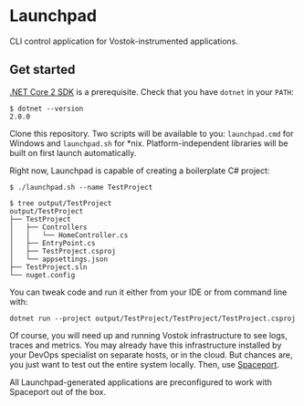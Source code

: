 # Launchpad

CLI control application for Vostok-instrumented applications.

## Get started

[.NET Core 2 SDK](https://www.microsoft.com/net/core) is a prerequisite. Check that you have `dotnet` in your `PATH`:

```
$ dotnet --version
2.0.0
```

Clone this repository. Two scripts will be available to you: `launchpad.cmd` for Windows and `launchpad.sh` for *nix. Platform-independent libraries will be built on first launch automatically.

Right now, Launchpad is capable of creating a boilerplate C# project:

```
$ ./launchpad.sh --name TestProject

$ tree output/TestProject
output/TestProject
├── TestProject
│   ├── Controllers
│   │   └── HomeController.cs
│   ├── EntryPoint.cs
│   ├── TestProject.csproj
│   └── appsettings.json
├── TestProject.sln
└── nuget.config
```

You can tweak code and run it either from your IDE or from command line with:

```
dotnet run --project output/TestProject/TestProject/TestProject.csproj
```

Of course, you will need up and running Vostok infrastructure to see logs, traces and metrics. You may already have this infrastructure installed by your DevOps specialist on separate hosts, or in the cloud. But chances are, you just want to test out the entire system locally. Then, use [Spaceport](https://github.com/vostok/spaceport).

All Launchpad-generated applications are preconfigured to work with Spaceport out of the box.
